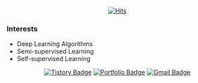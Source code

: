 <div align=center>

[![Hits](https://hits.seeyoufarm.com/api/count/incr/badge.svg?url=https%3A%2F%2Fgithub.com%2FPark-taenam)](c) 

</div>

### Interests
- Deep Learning Algorithms
- Semi-supervised Learning
- Self-supervised Learning

<div align=center>

[![Tistory Badge](https://img.shields.io/badge/-Tistory-lightgrey?style=flat-square&logo=Tistory&logoColor=black&link=https://wannabenice.tistory.com/)](https://wannabenice.tistory.com/)
[![Portfolio Badge](https://img.shields.io/badge/-Portfolio-black?style=flat-square&logo=Notion&logoColor=white&link=https://taenampark.notion.site/084ebc871ea747bd820e1131a1c13129/)](https://taenampark.notion.site/084ebc871ea747bd820e1131a1c13129/)
[![Gmail Badge](https://img.shields.io/badge/-Gmail-d14836?style=flat-square&logo=Gmail&logoColor=white&link=mailto:beneeds929@gmail.com)](mailto:beneeds929@gmail.com)

</div>
